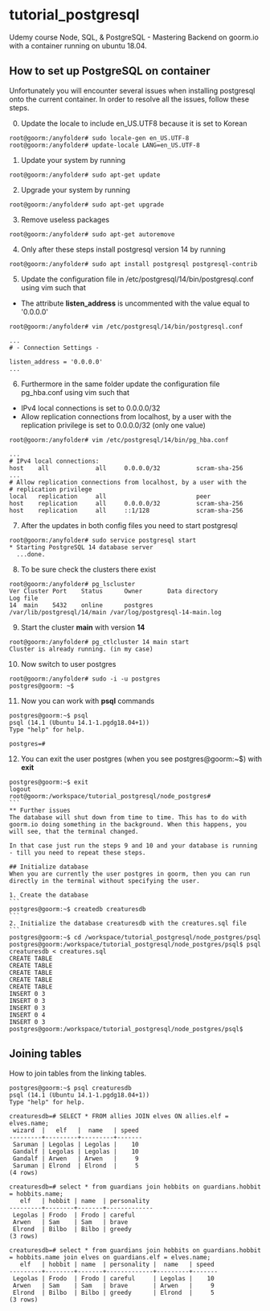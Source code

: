 # tutorial_postgresql
Udemy course Node, SQL, &amp; PostgreSQL - Mastering Backend on goorm.io with a container running on ubuntu 18.04.

## How to set up PostgreSQL on container
Unfortunately you will encounter several issues when installing postgresql onto the current container. In order to resolve all the issues, follow these steps.

0. Update the locale to include en_US.UTF8 because it is set to Korean
```
root@goorm:/anyfolder# sudo locale-gen en_US.UTF-8
root@goorm:/anyfolder# update-locale LANG=en_US.UTF-8
```
1. Update your system by running
```
root@goorm:/anyfolder# sudo apt-get update
````
2. Upgrade your system by running
```
root@goorm:/anyfolder# sudo apt-get upgrade
```
3. Remove useless packages
```
root@goorm:/anyfolder# sudo apt-get autoremove
````
4. Only after these steps install postgresql version 14 by running
```
root@goorm:/anyfolder# sudo apt install postgresql postgresql-contrib
```
5. Update the configuration file in /etc/postgresql/14/bin/postgresql.conf using vim such that
- The attribute **listen_address** is uncommented with the value equal to '0.0.0.0' 
````
root@goorm:/anyfolder# vim /etc/postgresql/14/bin/postgresql.conf

...
# - Connection Settings -

listen_address = '0.0.0.0'
...
````
6. Furthermore in the same folder update the configuration file pg_hba.conf using vim such that
- IPv4 local connections is set to 0.0.0.0/32
- Allow replication connections from localhost, by a user with the replication privilege is set to 0.0.0.0/32 (only one value)
````
root@goorm:/anyfolder# vim /etc/postgresql/14/bin/pg_hba.conf

...
# IPv4 local connections:
host	all				all		0.0.0.0/32			scram-sha-256
...
# Allow replication connections from localhost, by a user with the
# replication privilege
local	replication		all							peer
host 	replication		all		0.0.0.0/32			scram-sha-256
host	replication		all		::1/128				scram-sha-256
````
7. After the updates in both config files you need to start postgresql
```
root@goorm:/anyfolder# sudo service postgresql start
* Starting PostgreSQL 14 database server
  ...done.
```
8. To be sure check the clusters there exist
````
root@goorm:/anyfolder# pg_lscluster
Ver	Cluster	Port 	Status		Owner		Data directory				Log file
14	main	5432 	online		postgres	/var/lib/postgresql/14/main	/var/log/postgresql-14-main.log
````
9. Start the cluster **main** with version **14**
````
root@goorm:/anyfolder# pg_ctlcluster 14 main start
Cluster is already running. (in my case)
````
10. Now switch to user postgres
```
root@goorm:/anyfolder# sudo -i -u postgres
postgres@goorm: ~$
````
11. Now you can work with **psql** commands
````
postgres@goorm:~$ psql
psql (14.1 (Ubuntu 14.1-1.pgdg18.04+1))
Type "help" for help.

postgres=#
````
12. You can exit the user postgres (when you see postgres@goorm:~$) with **exit**
````
postgres@goorm:~$ exit
logout
root@goorm:/workspace/tutorial_postgresql/node_postgres#
```
** Further issues
The database will shut down from time to time. This has to do with goorm.io doing something in the background. When this happens, you will see, that the terminal changed. 

In that case just run the steps 9 and 10 and your database is running - till you need to repeat these steps.

## Initialize database
When you are currently the user postgres in goorm, then you can run directly in the terminal without specifying the user.

1. Create the database
```
postgres@goorm:~$ createdb creaturesdb
```
2. Initialize the database creaturesdb with the creatures.sql file
```
postgres@goorm:~$ cd /workspace/tutorial_postgresql/node_postgres/psql
postgres@goorm:/workspace/tutorial_postgresql/node_postgres/psql$ psql creaturesdb < creatures.sql 
CREATE TABLE
CREATE TABLE
CREATE TABLE
CREATE TABLE
CREATE TABLE
INSERT 0 3
INSERT 0 3
INSERT 0 3
INSERT 0 4
INSERT 0 3
postgres@goorm:/workspace/tutorial_postgresql/node_postgres/psql$
````

## Joining tables
How to join tables from the linking tables.
```
postgres@goorm:~$ psql creaturesdb
psql (14.1 (Ubuntu 14.1-1.pgdg18.04+1))
Type "help" for help.

creaturesdb=# SELECT * FROM allies JOIN elves ON allies.elf = elves.name;
 wizard  |   elf   |  name   | speed
---------+---------+---------+-------
 Saruman | Legolas | Legolas |    10
 Gandalf | Legolas | Legolas |    10
 Gandalf | Arwen   | Arwen   |     9
 Saruman | Elrond  | Elrond  |     5
(4 rows)

creaturesdb=# select * from guardians join hobbits on guardians.hobbit = hobbits.name;
   elf   | hobbit | name  | personality
---------+--------+-------+-------------
 Legolas | Frodo  | Frodo | careful
 Arwen   | Sam    | Sam   | brave
 Elrond  | Bilbo  | Bilbo | greedy
(3 rows)

creaturesdb=# select * from guardians join hobbits on guardians.hobbit = hobbits.name join elves on guardians.elf = elves.name;
   elf   | hobbit | name  | personality |  name   | speed
---------+--------+-------+-------------+---------+-------
 Legolas | Frodo  | Frodo | careful     | Legolas |    10
 Arwen   | Sam    | Sam   | brave       | Arwen   |     9
 Elrond  | Bilbo  | Bilbo | greedy      | Elrond  |     5
(3 rows)

```